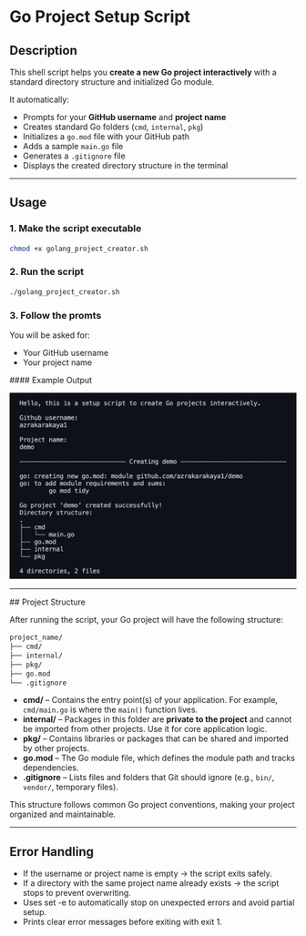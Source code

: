 # Go Project Setup Script

## Description
This shell script helps you **create a new Go project interactively** with a standard directory structure and initialized Go module.

It automatically:
- Prompts for your **GitHub username** and **project name**
- Creates standard Go folders (`cmd`, `internal`, `pkg`)
- Initializes a `go.mod` file with your GitHub path
- Adds a sample `main.go` file
- Generates a `.gitignore` file
- Displays the created directory structure in the terminal

---

## Usage

### 1. Make the script executable
```bash
chmod +x golang_project_creator.sh
```

### 2. Run the script
```bash
./golang_project_creator.sh
```

### 3. Follow the promts
You will be asked for:
* Your GitHub username
* Your project name


#### Example Output

![Output](images/output.png)

---

## Project Structure

After running the script, your Go project will have the following structure:

    project_name/
    ├── cmd/
    ├── internal/
    ├── pkg/
    ├── go.mod
    └── .gitignore


- **cmd/** – Contains the entry point(s) of your application. For example, `cmd/main.go` is where the `main()` function lives.  
- **internal/** – Packages in this folder are **private to the project** and cannot be imported from other projects. Use it for core application logic.  
- **pkg/** – Contains libraries or packages that can be shared and imported by other projects.  
- **go.mod** – The Go module file, which defines the module path and tracks dependencies.  
- **.gitignore** – Lists files and folders that Git should ignore (e.g., `bin/`, `vendor/`, temporary files).

This structure follows common Go project conventions, making your project organized and maintainable.

---

## Error Handling

* If the username or project name is empty → the script exits safely.
* If a directory with the same project name already exists → the script stops to prevent overwriting.
* Uses set -e to automatically stop on unexpected errors and avoid partial setup.
* Prints clear error messages before exiting with exit 1.

